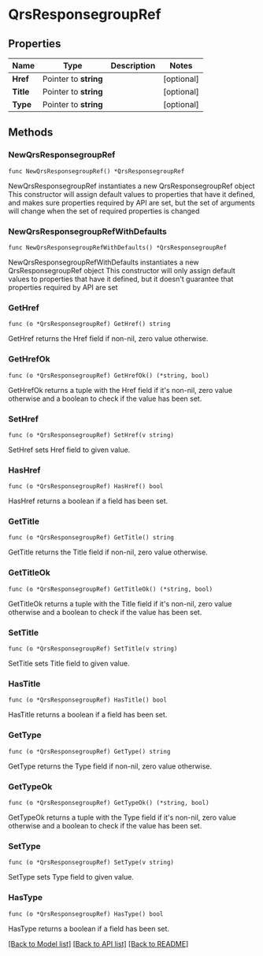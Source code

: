 # QrsResponsegroupRef

## Properties

Name | Type | Description | Notes
------------ | ------------- | ------------- | -------------
**Href** | Pointer to **string** |  | [optional] 
**Title** | Pointer to **string** |  | [optional] 
**Type** | Pointer to **string** |  | [optional] 

## Methods

### NewQrsResponsegroupRef

`func NewQrsResponsegroupRef() *QrsResponsegroupRef`

NewQrsResponsegroupRef instantiates a new QrsResponsegroupRef object
This constructor will assign default values to properties that have it defined,
and makes sure properties required by API are set, but the set of arguments
will change when the set of required properties is changed

### NewQrsResponsegroupRefWithDefaults

`func NewQrsResponsegroupRefWithDefaults() *QrsResponsegroupRef`

NewQrsResponsegroupRefWithDefaults instantiates a new QrsResponsegroupRef object
This constructor will only assign default values to properties that have it defined,
but it doesn't guarantee that properties required by API are set

### GetHref

`func (o *QrsResponsegroupRef) GetHref() string`

GetHref returns the Href field if non-nil, zero value otherwise.

### GetHrefOk

`func (o *QrsResponsegroupRef) GetHrefOk() (*string, bool)`

GetHrefOk returns a tuple with the Href field if it's non-nil, zero value otherwise
and a boolean to check if the value has been set.

### SetHref

`func (o *QrsResponsegroupRef) SetHref(v string)`

SetHref sets Href field to given value.

### HasHref

`func (o *QrsResponsegroupRef) HasHref() bool`

HasHref returns a boolean if a field has been set.

### GetTitle

`func (o *QrsResponsegroupRef) GetTitle() string`

GetTitle returns the Title field if non-nil, zero value otherwise.

### GetTitleOk

`func (o *QrsResponsegroupRef) GetTitleOk() (*string, bool)`

GetTitleOk returns a tuple with the Title field if it's non-nil, zero value otherwise
and a boolean to check if the value has been set.

### SetTitle

`func (o *QrsResponsegroupRef) SetTitle(v string)`

SetTitle sets Title field to given value.

### HasTitle

`func (o *QrsResponsegroupRef) HasTitle() bool`

HasTitle returns a boolean if a field has been set.

### GetType

`func (o *QrsResponsegroupRef) GetType() string`

GetType returns the Type field if non-nil, zero value otherwise.

### GetTypeOk

`func (o *QrsResponsegroupRef) GetTypeOk() (*string, bool)`

GetTypeOk returns a tuple with the Type field if it's non-nil, zero value otherwise
and a boolean to check if the value has been set.

### SetType

`func (o *QrsResponsegroupRef) SetType(v string)`

SetType sets Type field to given value.

### HasType

`func (o *QrsResponsegroupRef) HasType() bool`

HasType returns a boolean if a field has been set.


[[Back to Model list]](../README.md#documentation-for-models) [[Back to API list]](../README.md#documentation-for-api-endpoints) [[Back to README]](../README.md)


